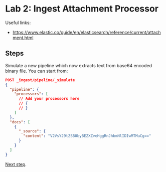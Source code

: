# Lab 2: Ingest Attachment Processor

Useful links:

* <https://www.elastic.co/guide/en/elasticsearch/reference/current/attachment.html>

## Steps

Simulate a new pipeline which now extracts text from base64 encoded binary file.
You can start from:

```json
POST _ingest/pipeline/_simulate
{
  "pipeline": {
    "processors": [
      // Add your processors here
      // {
      // }
    ]
  },
  "docs": [
    {
      "_source": {
        "content": "V2VsY29tZSB0byBEZXZveHggRnJhbmNlIDIwMTMuCg=="
      }
    }
  ]
}
```

[Next step](lab3.md).
